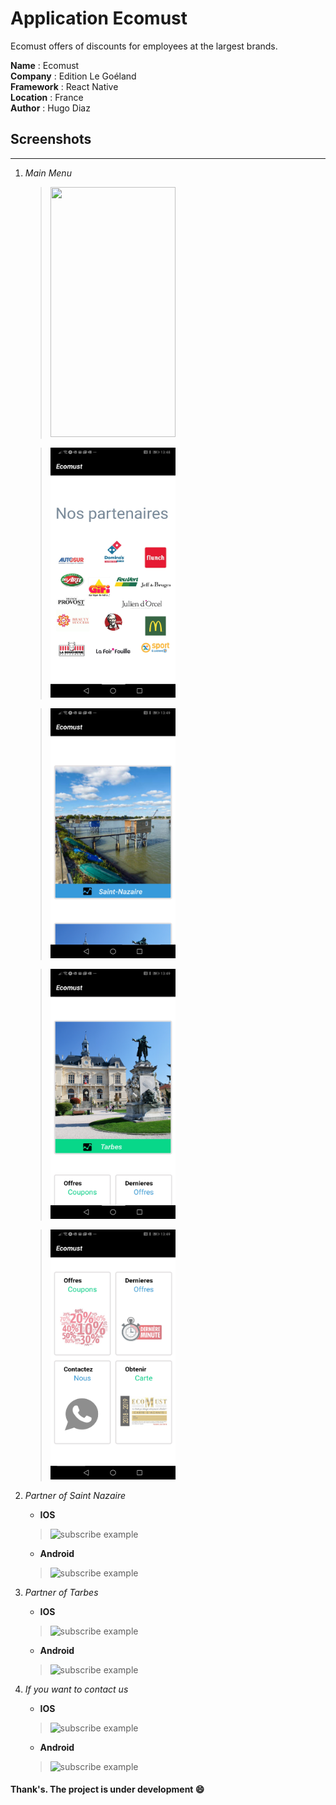 # Application Ecomust


Ecomust offers of discounts for employees at the largest brands.

**Name** : Ecomust </br>
**Company** : Edition Le Goéland </br>
**Framework** : React Native </br>
**Location** : France </br>
**Author** : Hugo Diaz </br>


## Screenshots

-------------------

  1. *Main Menu*
     ><img src="./images/SN1.PNG" width="200" height="400" />
    
     ><img src="./images/Android/SN2.jpg" width="200" height="400" />

     ><img src="./images/Android/SN3.jpg" width="200" height="400" />
     
     ><img src="./images/Android/SN4.jpg" width="200" height="400" />
      
     ><img src="./images/Android/SN5.jpg" width="200" height="400" />
     

  2. *Partner of Saint Nazaire* 
      * **IOS**
     >![subscribe example](./image/notfound.png)
      * **Android**
     >![subscribe example](./image/notfound.png)

  3. *Partner of Tarbes*
      * **IOS**
     >![subscribe example](./image/notfound.png)
      * **Android**
     >![subscribe example](./image/notfound.png)

  3. *If you want to contact us*
      * **IOS**
     >![subscribe example](./image/notfound.png)
      * **Android**
     >![subscribe example](./image/notfound.png)



#### Thank's. The project is under development :smile:
